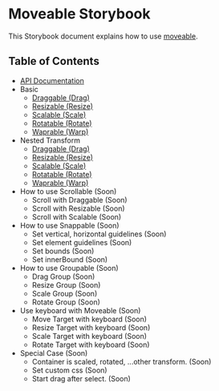 # Moveable Storybook

This Storybook document explains how to use [moveable](https://github.com/daybrush/moveable).

## Table of Contents
* [API Documentation](https://daybrush.com/moveable/release/latest/doc/)
* Basic
    * [Draggable (Drag)](https://daybrush.com/moveable/storybook/index.html?path=/story/basic--draggable)
    * [Resizable (Resize)](https://daybrush.com/moveable/storybook/index.html?path=/story/basic--resizable)
    * [Scalable (Scale)](https://daybrush.com/moveable/storybook/index.html?path=/story/basic--scalable)
    * [Rotatable (Rotate)](https://daybrush.com/moveable/storybook/index.html?path=/story/basic--rotatable)
    * [Waprable (Warp)](https://daybrush.com/moveable/storybook/index.html?path=/story/basic--warpable)
* Nested Transform
    * [Draggable (Drag)](https://daybrush.com/moveable/storybook/index.html?path=/story/nested-transform--draggable)
    * [Resizable (Resize)](https://daybrush.com/moveable/storybook/index.html?path=/story/nested-transform--resizable)
    * [Scalable (Scale)](https://daybrush.com/moveable/storybook/index.html?path=/story/nested-transform--scalable)
    * [Rotatable (Rotate)](https://daybrush.com/moveable/storybook/index.html?path=/story/nested-transform--rotatable)
    * [Waprable (Warp)](https://daybrush.com/moveable/storybook/index.html?path=/story/nested-transform--warpable)
* How to use Scrollable (Soon)
    * Scroll with Draggable (Soon)
    * Scroll with Resizable (Soon)
    * Scroll with Scalable (Soon)
* How to use Snappable (Soon)
    * Set vertical, horizontal guidelines (Soon)
    * Set element guidelines (Soon)
    * Set bounds (Soon)
    * Set innerBound (Soon)
* How to use Groupable (Soon)
    * Drag Group (Soon)
    * Resize Group (Soon)
    * Scale Group (Soon)
    * Rotate Group (Soon)
* Use keyboard with Moveable (Soon)
    * Move Target with keyboard (Soon)
    * Resize Target with keyboard (Soon)
    * Scale Target with keyboard (Soon)
    * Rotate Target with keyboard (Soon)
* Special Case (Soon)
    * Container is scaled, rotated, ...other transform. (Soon)
    * Set custom css (Soon)
    * Start drag after select. (Soon)
